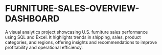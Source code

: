 # FURNITURE-SALES-OVERVIEW-DASHBOARD
A visual analytics project showcasing U.S. furniture sales performance using SQL and Excel. It highlights trends in shipping, sales, product categories, and regions, offering insights and recommendations to improve profitability and operational efficiency.

